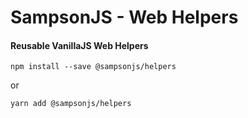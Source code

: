 # SampsonJS - Web Helpers

#### Reusable VanillaJS Web Helpers

```
npm install --save @sampsonjs/helpers
```

or

```
yarn add @sampsonjs/helpers
```
